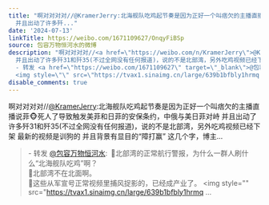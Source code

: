 ```yaml
---
title: "啊对对对对//@KramerJerry:北海舰队吃鸡起节奏是因为正好一个叫痞欠的主播直播说菲\U0001F435死人了导致触发美菲和日菲的安保条约，中俄与美日菲对峙
  并且出动了许多歼..."
date: '2024-07-13'
linkTitle: https://weibo.com/1671109627/OnqyFiBSp
source: 包容万物恒河水的微博
description: "啊对对对对//<a href=\"https://weibo.com/n/KramerJerry\">@KramerJerry</a>:北海舰队吃鸡起节奏是因为正好一个叫痞欠的主播直播说菲\U0001F435死人了导致触发美菲和日菲的安保条约，中俄与美日菲对峙
  并且出动了许多歼31和歼35(不过全网没有任何报道)，说的不是北部湾，另外吃鸡视频已经下架 最新的视频是训狗的 并且背景有显目的“障打赢” 这几个字，博主...<br><blockquote>
  - 转发 <a href=\"https://weibo.com/1671109627\" target=\"_blank\">@包容万物恒河水</a>: \U0001F53B北部湾的正常航行警报，为什么一群人刷什么“北海舰队吃鸡”啊？<br>\U0001F53B北部湾不在北面啊。<br>\U0001F53B这些从军宣号正常视频里捕风捉影的，已经成产业了。
  <img style=\"\" src=\"https://tvax1.sinaimg.cn/large/639b1bfbly1hrmq ..."
disable_comments: true
---
```

啊对对对对//<a href="https://weibo.com/n/KramerJerry">@KramerJerry</a>:北海舰队吃鸡起节奏是因为正好一个叫痞欠的主播直播说菲🐵死人了导致触发美菲和日菲的安保条约，中俄与美日菲对峙 并且出动了许多歼31和歼35(不过全网没有任何报道)，说的不是北部湾，另外吃鸡视频已经下架 最新的视频是训狗的 并且背景有显目的“障打赢” 这几个字，博主...<br><blockquote> - 转发 <a href="https://weibo.com/1671109627" target="_blank">@包容万物恒河水</a>: 🔻北部湾的正常航行警报，为什么一群人刷什么“北海舰队吃鸡”啊？<br>🔻北部湾不在北面啊。<br>🔻这些从军宣号正常视频里捕风捉影的，已经成产业了。 <img style="" src="https://tvax1.sinaimg.cn/large/639b1bfbly1hrmq ...